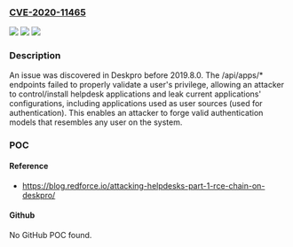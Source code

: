### [CVE-2020-11465](https://cve.mitre.org/cgi-bin/cvename.cgi?name=CVE-2020-11465)
![](https://img.shields.io/static/v1?label=Product&message=n%2Fa&color=blue)
![](https://img.shields.io/static/v1?label=Version&message=n%2Fa&color=blue)
![](https://img.shields.io/static/v1?label=Vulnerability&message=n%2Fa&color=brighgreen)

### Description

An issue was discovered in Deskpro before 2019.8.0. The /api/apps/* endpoints failed to properly validate a user's privilege, allowing an attacker to control/install helpdesk applications and leak current applications' configurations, including applications used as user sources (used for authentication). This enables an attacker to forge valid authentication models that resembles any user on the system.

### POC

#### Reference
- https://blog.redforce.io/attacking-helpdesks-part-1-rce-chain-on-deskpro/

#### Github
No GitHub POC found.

